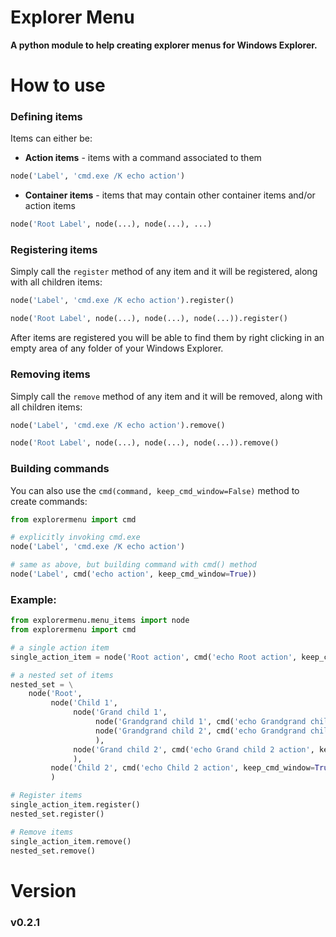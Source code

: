 Explorer Menu
========================================================
**A python module to help creating explorer menus for Windows Explorer.**

How to use
========================================================
### Defining items

Items can either be:
 - **Action items** - items with a command associated to them

```python
node('Label', 'cmd.exe /K echo action')
```

 - **Container items** - items that may contain other container items and/or action items

```python
node('Root Label', node(...), node(...), ...)
```

### Registering items

Simply call the `register` method of any item and it will be registered, along with all children items:

```python
node('Label', 'cmd.exe /K echo action').register()

node('Root Label', node(...), node(...), node(...)).register()
```

After items are registered you will be able to find them by right clicking
in an empty area of any folder of your Windows Explorer.

### Removing items

Simply call the `remove` method of any item and it will be removed, along with all children items:
```python
node('Label', 'cmd.exe /K echo action').remove()

node('Root Label', node(...), node(...), node(...)).remove()
```

### Building commands

You can also use the `cmd(command, keep_cmd_window=False)` method to create commands:
```python
from explorermenu import cmd

# explicitly invoking cmd.exe
node('Label', 'cmd.exe /K echo action')

# same as above, but building command with cmd() method
node('Label', cmd('echo action', keep_cmd_window=True))
```

### Example:
```python
from explorermenu.menu_items import node
from explorermenu import cmd

# a single action item
single_action_item = node('Root action', cmd('echo Root action', keep_cmd_window=True))

# a nested set of items
nested_set = \
    node('Root',
         node('Child 1',
              node('Grand child 1',
                   node('Grandgrand child 1', cmd('echo Grandgrand child 1 action', keep_cmd_window=True)),
                   node('Grandgrand child 2', cmd('echo Grandgrand child 2 action', keep_cmd_window=True)),
                   ),
              node('Grand child 2', cmd('echo Grand child 2 action', keep_cmd_window=True))
              ),
         node('Child 2', cmd('echo Child 2 action', keep_cmd_window=True)),
         )

# Register items
single_action_item.register()
nested_set.register()

# Remove items
single_action_item.remove()
nested_set.remove()
```
Version
========================================================
### v0.2.1
